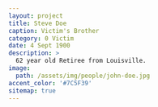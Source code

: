 ```yaml
---
layout: project
title: Steve Doe
caption: Victim's Brother
category: 0 Victim
date: 4 Sept 1900
description: >
  62 year old Retiree from Louisville.
image: 
  path: /assets/img/people/john-doe.jpg
accent_color: '#7C5F39'
sitemap: true
---
```

